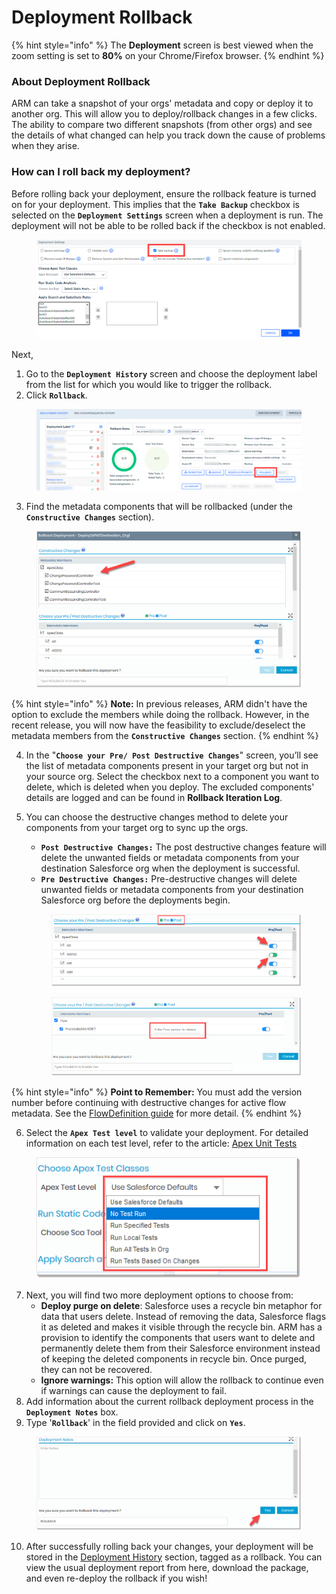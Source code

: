 # Deployment Rollback

{% hint style="info" %}
The **Deployment** screen is best viewed when the zoom setting is set to **80%** on your Chrome/Firefox browser.
{% endhint %}

### About Deployment Rollback <a href="#about-deployment-rollback" id="about-deployment-rollback"></a>

ARM can take a snapshot of your orgs' metadata and copy or deploy it to another org. This will allow you to deploy/rollback changes in a few clicks. The ability to compare two different snapshots (from other orgs) and see the details of what changed can help you track down the cause of problems when they arise.

### How can I roll back my deployment? <a href="#how-can-i-roll-back-my-deployment" id="how-can-i-roll-back-my-deployment"></a>

Before rolling back your deployment, ensure the rollback feature is turned on for your deployment. This implies that the **`Take Backup`** checkbox is selected on the **`Deployment Settings`** screen when a deployment is run. The deployment will not be able to be rolled back if the checkbox is not enabled.

<figure><img src="../../../../.gitbook/assets/image (58) (1) (1).png" alt=""><figcaption></figcaption></figure>

Next,

1. Go to the **`Deployment History`** screen and choose the deployment label from the list for which you would like to trigger the rollback.
2. Click **`Rollback`**.

<figure><img src="../../../../.gitbook/assets/image (59) (1) (1).png" alt=""><figcaption></figcaption></figure>

3. Find the metadata components that will be rollbacked (under the **`Constructive Changes`** section).

<figure><img src="../../../../.gitbook/assets/image (60) (1) (1).png" alt=""><figcaption></figcaption></figure>

{% hint style="info" %}
**Note:** In previous releases, ARM didn't have the option to exclude the members while doing the rollback. However, in the recent release, you will now have the feasibility to exclude/deselect the metadata members from the **`Constructive Changes`** section.
{% endhint %}

4. In the "**`Choose your Pre/ Post Destructive Changes`**" screen, you’ll see the list of metadata components present in your target org but not in your source org. Select the checkbox next to a component you want to delete, which is deleted when you deploy. The excluded components' details are logged and can be found in **Rollback Iteration Log**.
5.  You can choose the destructive changes method to delete your components from your target org to sync up the orgs.

    * **`Post Destructive Changes:`** The post destructive changes feature will delete the unwanted fields or metadata components from your destination Salesforce org when the deployment is successful.
    * **`Pre Destructive Changes:`** Pre-destructive changes will delete unwanted fields or metadata components from your destination Salesforce org before the deployments begin.

    <figure><img src="../../../../.gitbook/assets/image (61) (1) (1).png" alt=""><figcaption></figcaption></figure>

    <figure><img src="../../../../.gitbook/assets/image (62) (1) (1).png" alt=""><figcaption></figcaption></figure>

{% hint style="info" %}
**Point to Remember:** You must add the version number before continuing with destructive changes for active flow metadata. See the [FlowDefinition guide](https://developer.salesforce.com/docs/atlas.en-us.api\_meta.meta/api\_meta/meta\_flowdefinition.htm) for more detail.
{% endhint %}

6. Select the **`Apex Test level`** to validate your deployment. For detailed information on each test level, refer to the article: [Apex Unit Tests](apex-unit-tests.md)

<figure><img src="../../../../.gitbook/assets/image (63) (1) (1).png" alt=""><figcaption></figcaption></figure>

7. Next, you will find two more deployment options to choose from:
   * **Deploy purge on delete**: Salesforce uses a recycle bin metaphor for data that users delete. Instead of removing the data, Salesforce flags it as deleted and makes it visible through the recycle bin. ARM has a provision to identify the components that users want to delete and permanently delete them from their Salesforce environment instead of keeping the deleted components in recycle bin. Once purged, they can not be recovered.
   * **Ignore warnings:** This option will allow the rollback to continue even if warnings can cause the deployment to fail.
8. Add information about the current rollback deployment process in the **`Deployment Notes`** box.
9. Type '**`Rollback`**' in the field provided and click on **`Yes`**.

<figure><img src="../../../../.gitbook/assets/image (64) (1) (1).png" alt=""><figcaption></figcaption></figure>

10. After successfully rolling back your changes, your deployment will be stored in the [Deployment History](monitor-deployments.md) section, tagged as a rollback. You can view the usual deployment report from here, download the package, and even re-deploy the rollback if you wish!
